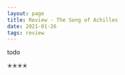 ```yaml
---
layout: page
title: Review - The Song of Achilles
date: 2021-01-26
tags: review
---
```


todo

✭✭✭✭

